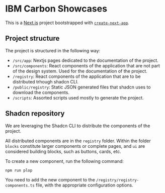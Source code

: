 # IBM Carbon Showcases

This is a [Next.js](https://nextjs.org) project bootstrapped with [`create-next-app`](https://nextjs.org/docs/app/api-reference/cli/create-next-app).

## Project structure

The project is structured in the following way:

- `/src/app`: Nextjs pages dedicated to the documentation of the project.
- `/src/components`: React components of the application that are not part of the design system. Used for the documentation of the project.
- `/registry`: React components of the application that are to be distributed trhough shadcn CLI.
- `/public/registry`: Static JSON generated files that shadcn uses to download the components.
- `/scripts`: Assorted scripts used mostly to generate the project.

## Shadcn repository

We are leveraging the Shadcn CLI to distribute the components of the project.

All distributed components are in the `registry` folder. Within the folder `blocks` constitute larger components or complete pages, and `ui` are considered building blocks, such as buttons, cards, etc.

To create a new component, run the following command:

```bash
npm run plop
```

You need to add the new component to the `/registry/registry-components.ts` file, with the appropriate configuration options.
